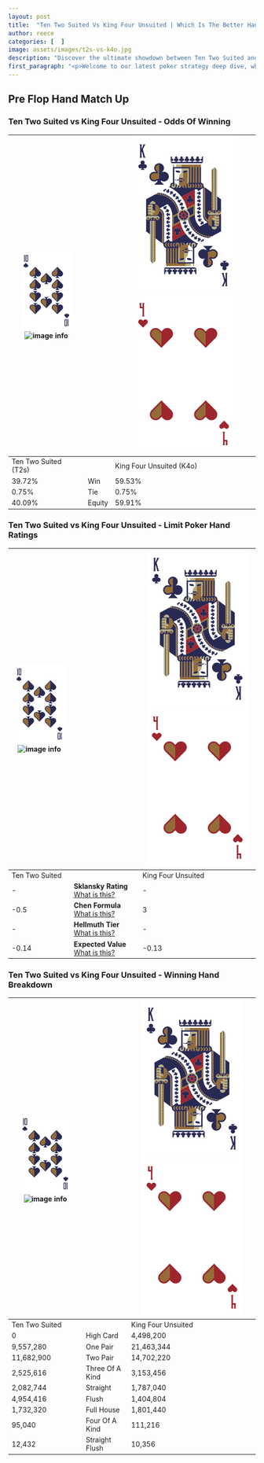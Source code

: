 ```yaml
---
layout: post
title:  "Ten Two Suited Vs King Four Unsuited | Which Is The Better Hand In Poker? A Complete Guide"
author: reece
categories: [  ]
image: assets/images/t2s-vs-k4o.jpg
description: "Discover the ultimate showdown between Ten Two Suited and King Four Unsuited in poker! Uncover the odds, strategies, and scenarios where one hand triumphs over the other. Get ready to up your poker game with this thrilling analysis."
first_paragraph: "<p>Welcome to our latest poker strategy deep dive, where we're pitting two distinct hands against each other in a high-stakes showdown: Ten Two Suited vs King Four Unsuited.</p><p>In the dynamic world of poker, every decision counts, and knowing which hand holds the upper hand is key to your success at the table.</p><p>In this article, we'll dissect these two hands, explore the scenarios where one dominates the other, and equip you with the knowledge to make strategic choices that can tip the odds in your favor.</p><p>Get ready to unravel the intriguing dynamics of these poker hands and elevate your game to new heights.</p>"
---
```




[comment]: # (sp0)

## Pre Flop Hand Match Up

<div class="table hand-ratings" markdown="1"> 



### Ten Two Suited vs King Four Unsuited - Odds Of Winning


    
| ![image info](assets/images/hand1/T.png) ![image info](assets/images/hand1/2s.png) |  | ![image info](assets/images/hand2/K.png) ![image info](assets/images/hand2/4o.png) |
| -------- | -------- | -------- |
| Ten Two Suited (T2s) |  | King Four Unsuited (K4o) |
| 39.72% | Win | 59.53% |
| 0.75% | Tie | 0.75% |
| 40.09% | Equity | 59.91% |




[comment]: # (sp1)



### Ten Two Suited vs King Four Unsuited - Limit Poker Hand Ratings


    
| ![image info](assets/images/hand1/T.png) ![image info](assets/images/hand1/2s.png) |  | ![image info](assets/images/hand2/K.png) ![image info](assets/images/hand2/4o.png) |
| -------- | -------- | -------- |
| Ten Two Suited |  | King Four Unsuited |
| - | **Sklansky Rating** [What is this?](/sklansky-rating-explained) | - |
| -0.5 | **Chen Formula** [What is this?](/chen-formula-explained) | 3 |
| - | **Hellmuth Tier** [What is this?](/Hellmuth-tier-explained) | - |
| -0.14 | **Expected Value** [What is this?](/expected-value-explained) | -0.13 |




[comment]: # (sp2)



### Ten Two Suited vs King Four Unsuited - Winning Hand Breakdown


    
| ![image info](assets/images/hand1/T.png) ![image info](assets/images/hand1/2s.png) |  | ![image info](assets/images/hand2/K.png) ![image info](assets/images/hand2/4o.png) |
| -------- | -------- | -------- |
| Ten Two Suited |  | King Four Unsuited |
| 0 | High Card | 4,498,200 |
| 9,557,280 | One Pair | 21,463,344 |
| 11,682,900 | Two Pair | 14,702,220 |
| 2,525,616 | Three Of A Kind | 3,153,456 |
| 2,082,744 | Straight | 1,787,040 |
| 4,954,416 | Flush | 1,404,804 |
| 1,732,320 | Full House | 1,801,440 |
| 95,040 | Four Of A Kind | 111,216 |
| 12,432 | Straight Flush | 10,356 |




[comment]: # (sp3)



</div>

[comment]: # (sp4)



[comment]: # (sp5)

